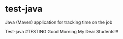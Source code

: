 # test-java
Java (Maven) application for tracking time on the job

Test-java
#TESTING
Good Morning My Dear Students!!!
